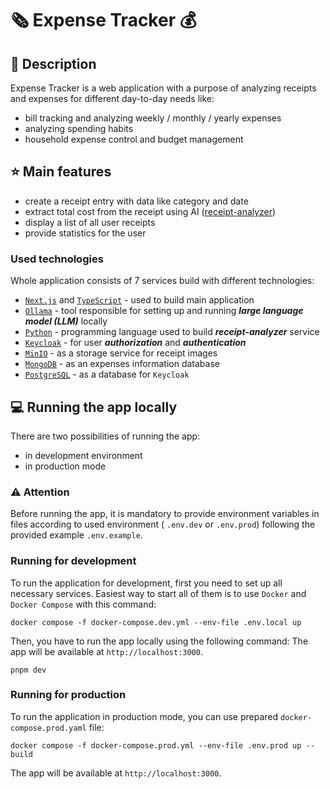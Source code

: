 # 🗞️ Expense Tracker 💰

## 📔 Description

Expense Tracker is a web application with a purpose of analyzing receipts and expenses for different day-to-day needs
like:

- bill tracking and analyzing weekly / monthly / yearly expenses
- analyzing spending habits
- household expense control and budget management

## ⭐ Main features

- create a receipt entry with data like category and date
- extract total cost from the receipt using AI ([receipt-analyzer](./receipt-analyzer))
- display a list of all user receipts
- provide statistics for the user

### Used technologies

Whole application consists of 7 services build with different technologies:

- [`Next.js`](https://nextjs.org/) and [`TypeScript`](https://www.typescriptlang.org) - used to build main application
- [`Ollama`](https://ollama.com/) - tool responsible for setting up and running **_large language model (LLM)_** locally
- [`Python`](https://www.python.org/) - programming language used to build **_receipt-analyzer_** service
- [`Keycloak`](https://www.keycloak.org/) - for user **_authorization_** and **_authentication_**
- [`MinIO`](https://min.io/) - as a storage service for receipt images
- [`MongoDB`](https://www.mongodb.com) - as an expenses information database
- [`PostgreSQL`](https://www.postgresql.org.pl) - as a database for `Keycloak`

## 💻 Running the app locally

There are two possibilities of running the app:

- in development environment
- in production mode

### ⚠️ Attention

Before running the app, it is mandatory to provide environment variables in files according to used environment (
`.env.dev` or `.env.prod`)
following the provided example `.env.example`.

### Running for development

To run the application for development, first you need to set up all necessary services.
Easiest way to start all of them is to use `Docker` and `Docker Compose` with this command:

```shell
docker compose -f docker-compose.dev.yml --env-file .env.local up
```

Then, you have to run the app locally using the following command:
The app will be available at `http://localhost:3000`.

```shell
pnpm dev
```

### Running for production

To run the application in production mode, you can use prepared `docker-compose.prod.yaml` file:

```shell
docker compose -f docker-compose.prod.yml --env-file .env.prod up --build
```

The app will be available at `http://localhost:3000`.
